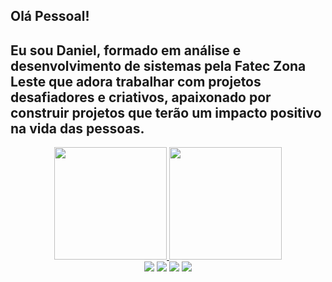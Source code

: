 ## Olá Pessoal!

## Eu sou Daniel, formado em análise e desenvolvimento de sistemas pela Fatec Zona Leste que adora trabalhar com projetos desafiadores e criativos, apaixonado por construir projetos que terão um impacto positivo na vida das pessoas.


<div align="center">
  <a href="https://github.com/danimlds">
  <img height="180em" src="https://github-readme-stats.vercel.app/api?username=danimlds&show_icons=true&theme=dracula&include_all_commits=true&count_private=true"/>
  <img height="180em" src="https://github-readme-stats.vercel.app/api/top-langs/?username=danimlds&layout=compact&langs_count=7&theme=dracula"/>
</div>

<div align="center"> 
  <a href="https://www.youtube.com/channel/UCC1Jo-znuUXHggxg9E8UkBg" target="_blank"><img src="https://img.shields.io/badge/YouTube-FF0000?style=for-the-badge&logo=youtube&logoColor=white" target="_blank"></a>
  <a href="https://instagram.com/danimlds" target="_blank"><img src="https://img.shields.io/badge/-Instagram-%23E4405F?style=for-the-badge&logo=instagram&logoColor=white" target="_blank"></a>
 	<a href="https://www.twitch.tv/danimlds" target="_blank"><img src="https://img.shields.io/badge/Twitch-9146FF?style=for-the-badge&logo=twitch&logoColor=white" target="_blank"></a>
 </a> 
  <a href = "mailto:daniel.mlds@gmail.com"><img src="https://img.shields.io/badge/-Gmail-%23333?style=for-the-badge&logo=gmail&logoColor=white" target="_blank"></a>
</div>
